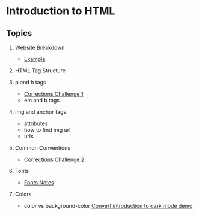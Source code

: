 # Introduction to HTML

## Topics

1. Website Breakdown

   - <a href="https://codepen.io/aybukeceylan/pen/OJRNbZp">Example</a>

2. HTML Tag Structure
   <img src="https://assets.digitalocean.com/django_gunicorn_nginx_2004/articles/new_learners/html-element-diagram.png" alt="">

3. p and h tags

   - <a href="https://codepen.io/andre-arante/pen/wvmjZPP">Corrections Challenge 1</a>
   - em and b tags

4. img and anchor tags

   - attributes
   - how to find img url
   - urls

5. Common Conventions

   - <a href="https://codepen.io/andre-arante/pen/zYWjXRV">Corrections Challenge 2</a>

6. Fonts

   - <a href="https://github.com/Andre-Arante/introtowebdesign/blob/main/week3/README.md">Fonts Notes</a>

7. Colors
   - color vs background-color
     <a href="https://codepen.io/andre-arante/pen/ZExqzNd">Convert introduction to dark mode demo</a>
